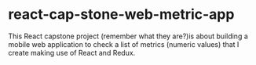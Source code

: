 # react-cap-stone-web-metric-app
This React capstone project (remember what they are?)is about building a mobile web application to check a list of metrics (numeric values) that I create making use of React and Redux.
